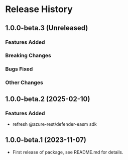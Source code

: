 # Release History

## 1.0.0-beta.3 (Unreleased)

### Features Added

### Breaking Changes

### Bugs Fixed

### Other Changes

## 1.0.0-beta.2 (2025-02-10)

### Features Added
- refresh @azure-rest/defender-easm sdk

## 1.0.0-beta.1 (2023-11-07)

- First release of package, see README.md for details.
